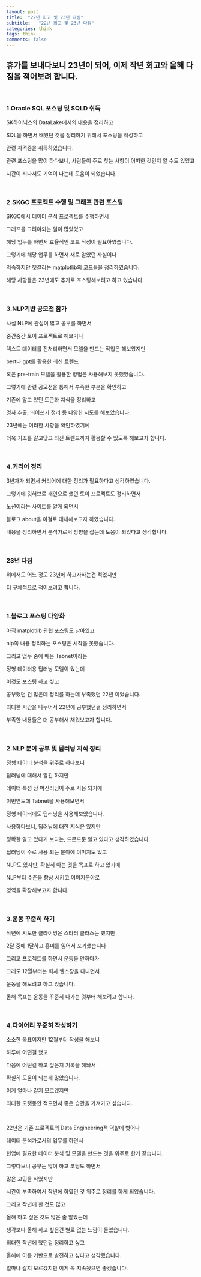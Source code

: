 ```yaml
---
layout: post
title:  "22년 회고 및 23년 다짐"
subtitle:   "22년 회고 및 23년 다짐"
categories: think
tags: think
comments: false
---
```


## 휴가를 보내다보니 23년이 되어, 이제 작년 회고와 올해 다짐을 적어보려 합니다.

<br/>

### 1.Oracle SQL 포스팅 및 SQLD 취득

SK하이닉스의 DataLake에서의 내용을 정리하고

SQL을 하면서 배웠던 것을 정리하기 위해서 포스팅을 작성하고

관련 자격증을 취득하였습니다.

관련 포스팅을 많이 하다보니, 사람들이 주로 찾는 사항이 어떠한 것인지 알 수도 있었고

시간이 지나서도 기억이 나는데 도움이 되었습니다.

<br/>

### 2.SKGC 프로젝트 수행 및 그래프 관련 포스팅

SKGC에서 데이터 분석 프로젝트를 수행하면서

그래프를 그려야되는 일이 많았었고

해당 업무를 하면서 효율적인 코드 작성이 필요하였습니다.

그렇기에 해당 업무를 하면서 새로 알았던 사실이나 

익숙하지만 헷갈리는 matplotlib의 코드들을 정리하였습니다.

해당 사항들은 23년에도 추가로 포스팅해보려고 하고 있습니다.

<br/>

### 3.NLP기반 공모전 참가

사실 NLP에 관심이 많고 공부를 하면서

중간중간 토이 프로젝트로 해보거나

텍스트 데이터를 전처리하면서 모델을 만드는 작업은 해보았지만

bert나 gpt를 활용한 최신 트렌드

혹은 pre-train 모델을 활용한 방법은 사용해보지 못했었습니다.

그렇기에 관련 공모전을 통해서 부족한 부분을 확인하고

기존에 알고 있던 토큰화 지식을 정리하고

명사 추출, 띄어쓰기 정리 등 다양한 시도를 해보았습니다.

23년에는 이러한 사항을 확인하였기에

더욱 기초를 갈고닦고 최신 트렌드까지 활용할 수 있도록 해보고자 합니다.

<br/>

### 4.커리어 정리

3년차가 되면서 커리어에 대한 정리가 필요하다고 생각하였습니다.

그렇기에 깃허브로 개인으로 했던 토이 프로젝트도 정리하면서

노션이라는 사이트를 알게 되면서

블로그 about을 이걸로 대체해보고자 하였습니다.

내용을 정리하면서 분석가로써 방향을 잡는데 도움이 되었다고 생각합니다.

<br/>

### 23년 다짐

위에서도 어느 정도 23년에 하고자하는건 적었지만

더 구체적으로 적어보려고 합니다.

<br/>

### 1.블로그 포스팅 다양화

아직 matplotlib 관련 포스팅도 남아있고

nlp쪽 내용 정리하는 포스팅은 시작을 못했습니다.

그리고 업무 중에 배운 Tabnet이라는

정형 데이터용 딥러닝 모델이 있는데

이것도 포스팅 하고 싶고

공부했던 건 많은데 정리를 하는데 부족했던 22년 이었습니다.

최대한 시간을 나누어서 22년에 공부했던걸 정리하면서

부족한 내용들은 더 공부해서 채워보고자 합니다.

<br/>

### 2.NLP 분야 공부 및 딥러닝 지식 정리

정형 데이터 분석을 위주로 하다보니

딥러닝에 대해서 알긴 하지만

데이터 특성 상 머신러닝이 주로 사용 되기에

이번연도에 Tabnet을 사용해보면서

정형 데이터에도 딥러닝을 사용해보았습니다.

사용하다보니, 딥러닝에 대한 지식은 있지만

정확한 알고 있다기 보다는, 드문드문 알고 있다고 생각하였습니다.

딥러닝이 주로 사용 되는 분야에 이미지도 있고

NLP도 있지만, 확실히 아는 것을 목표로 하고 있기에

NLP부터 수준을 향상 시키고 이미지분야로 

영역을 확장해보고자 합니다.

<br/>

### 3.운동 꾸준히 하기

작년에 시도한 클라이밍은 스타터 클라스는 했지만

2달 중에 1달하고 흥미를 잃어서 포기했습니다

그리고 프로젝트를 하면서 운동을 안하다가

그래도 12월부터는 회사 헬스장을 다니면서

운동을 해보려고 하고 있습니다.

올해 목표는 운동을 꾸준히 나가는 것부터 해보려고 합니다.

<br/>

### 4.다이어리 꾸준히 작성하기

소소한 목표이지만 12월부터 작성을 해보니

하루에 어떤걸 했고

다음에 어떤걸 하고 싶은지 기록을 해놔서

확실히 도움이 되는게 많았습니다.

이게 얼마나 갈지 모르겠지만

최대한 오랫동안 적으면서 좋은 습관을 가져가고 싶습니다.

<br/>

22년은 기존 프로젝트의 Data Engineering적 역할에 벗어나

데이터 분석가로서의 업무를 하면서

현업에 필요한 데이터 분석 및 모델을 만드는 것을 위주로 한거 같습니다.

그렇다보니 공부는 많이 하고 코딩도 하면서

많은 고민을 하였지만

시간이 부족하여서 작년에 하였던 것 위주로 정리를 하게 되었습니다.

그리고 작년에 한 것도 많고

올해 하고 싶은 것도 많은 줄 알았는데

생각보다 올해 하고 싶은건 별로 없는 느낌이 들었습니다.

최대한 작년에 했던걸 정리하고 싶고

올해에 이를 기반으로 발전하고 싶다고 생각했습니다.

얼마나 갈지 모르겠지만 이게 꼭 지속됬으면 좋겠습니다.